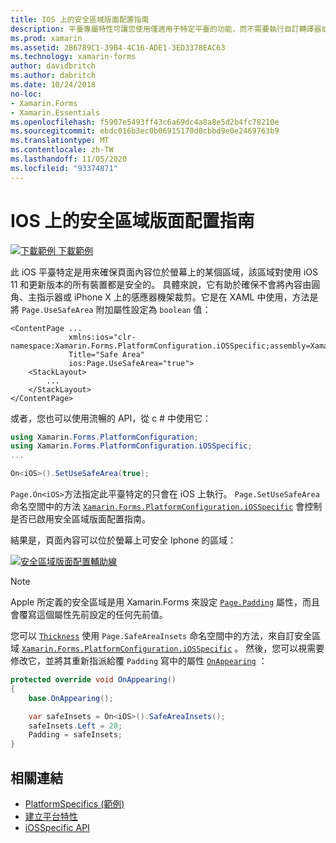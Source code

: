 ```yaml
---
title: IOS 上的安全區域版面配置指南
description: 平臺專屬特性可讓您使用僅適用于特定平臺的功能，而不需要執行自訂轉譯器或效果。 本文說明如何使用 iOS 平臺特定的，確保頁面內容位於螢幕的某個區域，該區域對使用 iOS 11 和更新版本的所有裝置都是安全的。
ms.prod: xamarin
ms.assetid: 2B6789C1-39B4-4C16-ADE1-3ED3378EAC63
ms.technology: xamarin-forms
author: davidbritch
ms.author: dabritch
ms.date: 10/24/2018
no-loc:
- Xamarin.Forms
- Xamarin.Essentials
ms.openlocfilehash: f5907e5493ff43c6a69dc4a8a8e5d2b4fc78210e
ms.sourcegitcommit: ebdc016b3ec0b06915170d0cbbd9e0e2469763b9
ms.translationtype: MT
ms.contentlocale: zh-TW
ms.lasthandoff: 11/05/2020
ms.locfileid: "93374871"
---
```

# <a name="safe-area-layout-guide-on-ios"></a>IOS 上的安全區域版面配置指南

[![下載範例](~/media/shared/download.png) 下載範例](/samples/xamarin/xamarin-forms-samples/userinterface-platformspecifics)

此 iOS 平臺特定是用來確保頁面內容位於螢幕上的某個區域，該區域對使用 iOS 11 和更新版本的所有裝置都是安全的。 具體來說，它有助於確保不會將內容由圓角、主指示器或 iPhone X 上的感應器機架裁剪。它是在 XAML 中使用，方法是將 `Page.UseSafeArea` 附加屬性設定為 `boolean` 值：

```xaml
<ContentPage ...
             xmlns:ios="clr-namespace:Xamarin.Forms.PlatformConfiguration.iOSSpecific;assembly=Xamarin.Forms.Core"
             Title="Safe Area"
             ios:Page.UseSafeArea="true">
    <StackLayout>
        ...
    </StackLayout>
</ContentPage>
```

或者，您也可以使用流暢的 API，從 c # 中使用它：

```csharp
using Xamarin.Forms.PlatformConfiguration;
using Xamarin.Forms.PlatformConfiguration.iOSSpecific;
...

On<iOS>().SetUseSafeArea(true);
```

`Page.On<iOS>`方法指定此平臺特定的只會在 iOS 上執行。 `Page.SetUseSafeArea`命名空間中的方法 [`Xamarin.Forms.PlatformConfiguration.iOSSpecific`](xref:Xamarin.Forms.PlatformConfiguration.iOSSpecific) 會控制是否已啟用安全區域版面配置指南。

結果是，頁面內容可以位於螢幕上可安全 Iphone 的區域：

[![安全區域版面配置輔助線](page-safe-area-images/safe-area-layout.png)](page-safe-area-images/safe-area-layout-large.png#lightbox "安全區域版面配置輔助線")

> [!NOTE]
> Apple 所定義的安全區域是用 Xamarin.Forms 來設定 [`Page.Padding`](xref:Xamarin.Forms.Page.Padding) 屬性，而且會覆寫這個屬性先前設定的任何先前值。

您可以 [`Thickness`](xref:Xamarin.Forms.Thickness) 使用 `Page.SafeAreaInsets` 命名空間中的方法，來自訂安全區域 [`Xamarin.Forms.PlatformConfiguration.iOSSpecific`](xref:Xamarin.Forms.PlatformConfiguration.iOSSpecific) 。 然後，您可以視需要修改它，並將其重新指派給覆 `Padding` 寫中的屬性 [`OnAppearing`](xref:Xamarin.Forms.Page.OnAppearing) ：

```csharp
protected override void OnAppearing()
{
    base.OnAppearing();

    var safeInsets = On<iOS>().SafeAreaInsets();
    safeInsets.Left = 20;
    Padding = safeInsets;
}
```

## <a name="related-links"></a>相關連結

- [PlatformSpecifics (範例) ](/samples/xamarin/xamarin-forms-samples/userinterface-platformspecifics)
- [建立平台特性](~/xamarin-forms/platform/platform-specifics/index.md#creating-platform-specifics)
- [iOSSpecific API](xref:Xamarin.Forms.PlatformConfiguration.iOSSpecific)